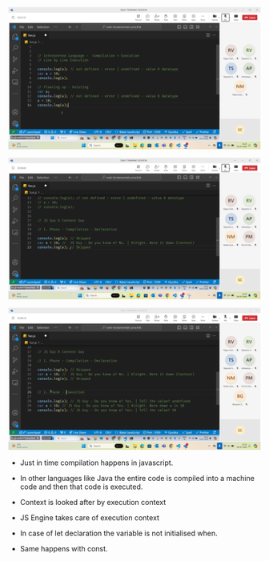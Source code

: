 ![1](image.png)

![2](image-1.png)

![3](image-2.png)

- Just in time compilation happens in javascript.
- In other languages like Java the entire code is compiled into a machine code and then that code is executed.

- Context is looked after by execution context
- JS Engine takes care of execution context

- In case of  let declaration the variable is not initialised when.
- Same happens with const.